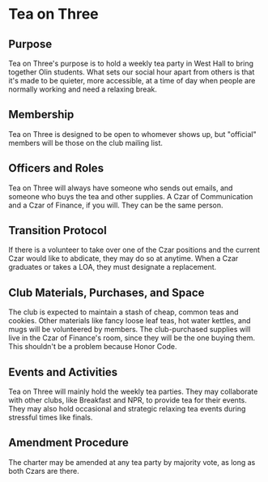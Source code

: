 # Tea on Three

## Purpose
Tea on Three's purpose is to hold a weekly tea party in West Hall to bring together Olin students. What sets our social hour apart from others is that it's made to be quieter, more accessible, at a time of day when people are normally working and need a relaxing break.

## Membership
Tea on Three is designed to be open to whomever shows up, but "official" members will be those on the club mailing list.

## Officers and Roles
Tea on Three will always have someone who sends out emails, and someone who buys the tea and other supplies. A Czar of Communication and a Czar of Finance, if you will. They can be the same person.

## Transition Protocol
If there is a volunteer to take over one of the Czar positions and the current Czar would like to abdicate, they may do so at anytime. When a Czar graduates or takes a LOA, they must designate a replacement.

## Club Materials, Purchases, and Space
The club is expected to maintain a stash of cheap, common teas and cookies. Other materials like fancy loose leaf teas, hot water kettles, and mugs will be volunteered by members. The club-purchased supplies will live in the Czar of Finance's room, since they will be the one buying them. This shouldn't be a problem because Honor Code.

## Events and Activities
Tea on Three will mainly hold the weekly tea parties. They may collaborate with other clubs, like Breakfast and NPR, to provide tea for their events. They may also hold occasional and strategic relaxing tea events during stressful times like finals.

## Amendment Procedure
The charter may be amended at any tea party by majority vote, as long as both Czars are there.
